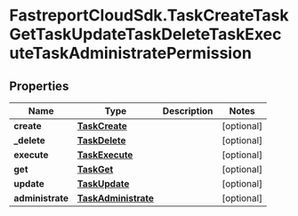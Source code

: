 # FastreportCloudSdk.TaskCreateTaskGetTaskUpdateTaskDeleteTaskExecuteTaskAdministratePermission

## Properties

Name | Type | Description | Notes
------------ | ------------- | ------------- | -------------
**create** | [**TaskCreate**](TaskCreate.md) |  | [optional] 
**_delete** | [**TaskDelete**](TaskDelete.md) |  | [optional] 
**execute** | [**TaskExecute**](TaskExecute.md) |  | [optional] 
**get** | [**TaskGet**](TaskGet.md) |  | [optional] 
**update** | [**TaskUpdate**](TaskUpdate.md) |  | [optional] 
**administrate** | [**TaskAdministrate**](TaskAdministrate.md) |  | [optional] 


